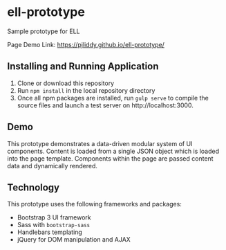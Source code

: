 # ell-prototype
Sample prototype for ELL

Page Demo Link: https://pjliddy.github.io/ell-prototype/

## Installing and Running Application

1. Clone or download this repository
2. Run `npm install` in the local repository directory
3. Once all npm packages are installed, run `gulp serve` to compile the source files and launch a test server on http://localhost:3000.

## Demo

This prototype demonstrates a data-driven modular system of UI components. Content is loaded from a single JSON object which is loaded into the page template. Components within the page are passed content data and dynamically rendered.

## Technology

This prototype uses the following frameworks and packages:

- Bootstrap 3 UI framework
- Sass with `bootstrap-sass`
- Handlebars templating
- jQuery for DOM manipulation and AJAX
